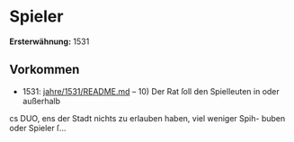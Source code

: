 # Spieler

**Ersterwähnung:** 1531

## Vorkommen
- 1531: [jahre/1531/README.md](../jahre/1531/README.md) – 10) Der Rat ſoll den Spielleuten in oder außerhalb


cs DUO, ens
der Stadt nichts zu erlauben haben, viel weniger Spih-
buben oder Spieler ſ...
